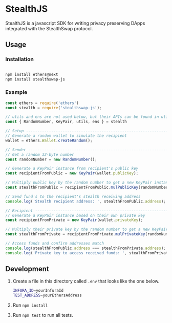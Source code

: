 # StealthJS

StealthJS is a javascript SDK for writing privacy preserving DApps integrated
with the StealthSwap protocol.

## Usage

### Installation

```sh

npm install ethers@next
npm install stealthswap-js

```

### Example

```javascript
const ethers = require('ethers')
const stealth = require('stealthswap-js');

// utils and ens are not used below, but their APIs can be found in utils.js and ens.js
const { RandomNumber, KeyPair, utils, ens } = stealth

// Setup ----------------------------------------------------------------------
// Generate a random wallet to simulate the recipient
wallet = ethers.Wallet.createRandom();

// Sender ---------------------------------------------------------------------
// Get a random 32-byte number
const randomNumber = new RandomNumber();

// Generate a KeyPair instance from recipient's public key
const recipientFromPublic = new KeyPair(wallet.publicKey);

// Multiply public key by the random number to get a new KeyPair instance
const stealthFromPublic = recipientFromPublic.mulPublicKey(randomNumber);

// Send fund's to the recipient's stealth receiving address
console.log('Stealth recipient address: ', stealthFromPublic.address);

// Recipient ------------------------------------------------------------------
// Generate a KeyPair instance based on their own private key
const recipientFromPrivate = new KeyPair(wallet.privateKey);

// Multiply their private key by the random number to get a new KeyPair instance
const stealthFromPrivate = recipientFromPrivate.mulPrivateKey(randomNumber);

// Access funds and confirm addresses match
console.log(stealthFromPublic.address === stealthFromPrivate.address); // true
console.log('Private key to access received funds: ', stealthFromPrivate.privateKeyHex);
```

## Development

1. Create a file in this directory called `.env` that looks like the one below.

    ```bash
    INFURA_ID=yourInfuraId
    TEST_ADDRESS=yourEthersAddress
    ```

2. Run `npm install`
3. Run `npm test` to run all tests.
